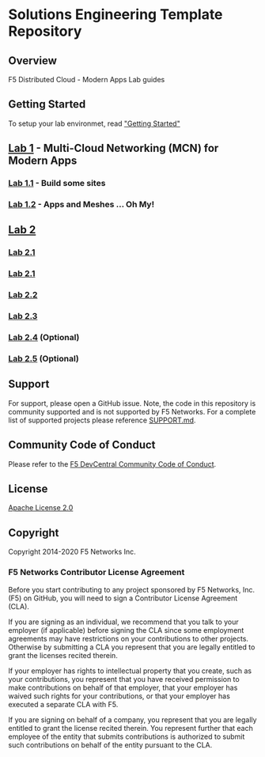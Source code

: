 # Solutions Engineering Template Repository


## Overview

F5 Distributed Cloud - Modern Apps Lab guides

## Getting Started

To setup your lab environmet, read ["Getting Started"](lab_0.0.md) <insert MD hyperlink>

## [Lab 1](lab_1.0.md) - Multi-Cloud Networking (MCN) for Modern Apps  
  
### [Lab 1.1](lab_1.1.md) - Build some sites
  
### [Lab 1.2](lab_1.2.md) - Apps and Meshes ... Oh My!
  
## [Lab 2](lab_2.0.md) 
  
### [Lab 2.1](lab_2.1.md)
  
### [Lab 2.1](lab_2.1.md)
### [Lab 2.2](lab_2.2.md)
### [Lab 2.3](lab_2.3.md)
### [Lab 2.4](lab_2.4.md) (Optional)
### [Lab 2.5](lab_2.5.md) (Optional)
  
## Support

For support, please open a GitHub issue.  Note, the code in this repository is community supported and is not supported by F5 Networks.  For a complete list of supported projects please reference [SUPPORT.md](SUPPORT.md).

## Community Code of Conduct

Please refer to the [F5 DevCentral Community Code of Conduct](code_of_conduct.md).

## License

[Apache License 2.0](LICENSE)

## Copyright

Copyright 2014-2020 F5 Networks Inc.

### F5 Networks Contributor License Agreement

Before you start contributing to any project sponsored by F5 Networks, Inc. (F5) on GitHub, you will need to sign a Contributor License Agreement (CLA).

If you are signing as an individual, we recommend that you talk to your employer (if applicable) before signing the CLA since some employment agreements may have restrictions on your contributions to other projects.
Otherwise by submitting a CLA you represent that you are legally entitled to grant the licenses recited therein.

If your employer has rights to intellectual property that you create, such as your contributions, you represent that you have received permission to make contributions on behalf of that employer, that your employer has waived such rights for your contributions, or that your employer has executed a separate CLA with F5.

If you are signing on behalf of a company, you represent that you are legally entitled to grant the license recited therein.
You represent further that each employee of the entity that submits contributions is authorized to submit such contributions on behalf of the entity pursuant to the CLA.
